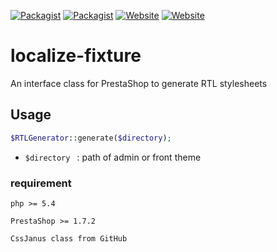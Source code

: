 [![Packagist](https://img.shields.io/packagist/v/ipresta/localize-fixture.svg?style=plastic)](https://packagist.org/packages/ipresta/localize-fixture)
[![Packagist](https://img.shields.io/packagist/l/iPresta/localize-fixture.svg?style=plastic)](https://github.com/iPresta/localize-fixture)
[![Website](https://img.shields.io/website-up-down-green-red/http/shields.io.svg?label=prestashop&style=plastic)](https://prestashop.com)
[![Website](https://img.shields.io/website-up-down-green-red/http/shields.io.svg?label=iPresta&style=plastic)](http://ipresta.ir)

# localize-fixture

An interface class for PrestaShop to generate RTL stylesheets

## Usage
```php
$RTLGenerator::generate($directory);
```

* ``$directory `` : path of admin or front theme

### requirement
``
php >= 5.4
``

``
PrestaShop >= 1.7.2
``

``
CssJanus class from GitHub
``
